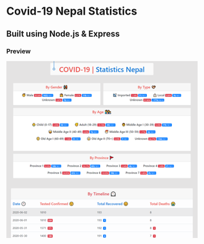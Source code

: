 # Covid-19 Nepal Statistics

## Built using Node.js & Express

### Preview

<img src = "img/preview.png">
